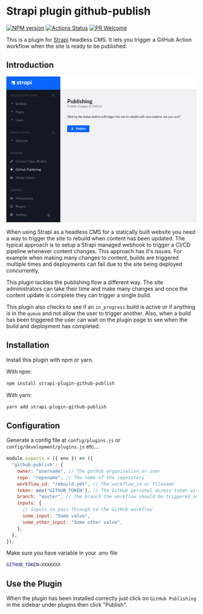 # Strapi plugin github-publish

[![NPM version][npm-image]][npm-url]
[![Actions Status][ci-image]][ci-url]
[![PR Welcome][npm-downloads-image]][npm-downloads-url]

This is a plugin for [Strapi](https://github.com/strapi/strapi) headless CMS. It lets you trigger a GitHub Action workflow when the site is ready to be published.

## Introduction

![Screenshot](./docs/screenshot.png "Plugin Screenshot")

When using Strapi as a headless CMS for a statically built website you need a way to trigger the site to rebuild when content has been updated. The typical approach is to setup a Strapi managed webhook to trigger a CI/CD pipeline whenever content changes. This approach has it's issues. For example when making many changes to content, builds are triggered multiple times and deployments can fail due to the site being deployed concurrently.

This plugin tackles the publishing flow a different way. The site administrators can take their time and make many changes and once the content update is complete they can trigger a single build.

This plugin also checks to see if an `in_progress` build is active or if anything is in the `queue` and not allow the user to trigger another. Also, when a build has been triggered the user can wait on the plugin page to see when the build and deployment has completed.

## Installation

Install this plugin with npm or yarn.

With npm:

```bash
npm install strapi-plugin-github-publish
```

With yarn:

```bash
yarn add strapi-plugin-github-publish
```

## Configuration

Generate a config file at `config/plugins.js` or `config/development/plugins.js` etc...

```javascript
module.exports = ({ env }) => ({
  "github-publish": {
    owner: "username", // The gothub organisation or user
    repo: "reponame", // The name of the repository
    workflow_id: "rebuild.yml", // The workflow_id or filename
    token: env("GITHUB_TOKEN"), // The GitHub personal access token with access to trigger workflows and view build status
    branch: "master", // The branch the workflow should be triggered on
    inputs: {
      // Inputs to pass through to the GitHub workflow
      some_input: "Some value",
      some_other_input: "Some other value",
    },
  },
});
```

Make sure you have variable in your .env file

```bash
GITHUB_TOKEN=XXXXXXX
```

## Use the Plugin

When the plugin has been installed correctly just click on `GitHub Publishing` in the sidebar under plugins then click "Publish".

[npm-image]: https://img.shields.io/npm/v/strapi-plugin-github-publish.svg?style=flat-square&logo=react
[npm-url]: https://npmjs.org/package/strapi-plugin-github-publish
[npm-downloads-image]: https://img.shields.io/npm/dm/strapi-plugin-github-publish.svg
[npm-downloads-url]: https://npmcharts.com/compare/strapi-plugin-github-publish?minimal=true
[ci-image]: https://github.com/phantomstudios/strapi-plugin-github-publish/workflows/Test/badge.svg
[ci-url]: https://github.com/phantomstudios/strapi-plugin-github-publish/actions
